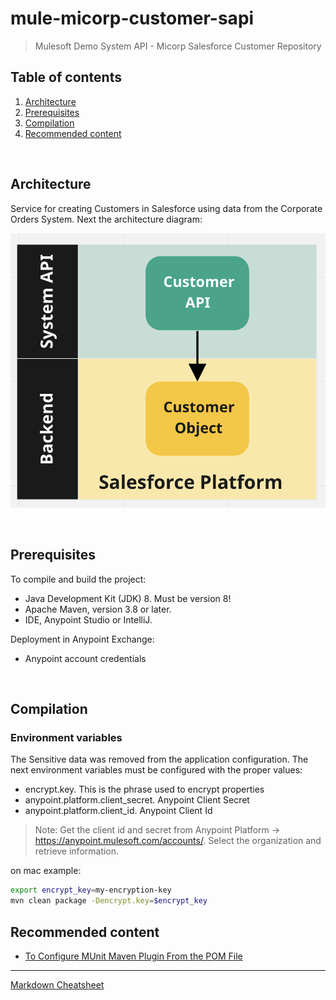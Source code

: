 # mule-micorp-customer-sapi
> Mulesoft Demo System API - Micorp Salesforce Customer Repository

## Table of contents
1. [Architecture](#architecture) 
2. [Prerequisites](#prerequisites)
3. [Compilation](#compilation)
4. [Recommended content](#recommended-content)

<br>

## Architecture

Service for creating Customers in Salesforce using data from the Corporate Orders System. Next the architecture diagram:

![architecture](./docs/architecture.png)

<br>

## Prerequisites
To compile and build the project:
* Java Development Kit (JDK) 8. Must be version 8!
* Apache Maven, version 3.8 or later.
* IDE, Anypoint Studio or IntelliJ.

Deployment in Anypoint Exchange:
* Anypoint account credentials

<br>

## Compilation

### Environment variables
The Sensitive data was removed from the application configuration. The next
environment variables must be configured with the proper values:
* encrypt.key. This is the phrase used to encrypt properties
* anypoint.platform.client_secret. Anypoint Client Secret
* anypoint.platform.client_id. Anypoint Client Id

> Note: Get the client id and secret from Anypoint Platform -> https://anypoint.mulesoft.com/accounts/. Select the organization and retrieve information.

on mac example:
```bash
export encrypt_key=my-encryption-key
mvn clean package -Dencrypt.key=$encrypt_key
```

## Recommended content
* [To Configure MUnit Maven Plugin From the POM File](https://docs.mulesoft.com/munit/2.0/to-configure-munit-maven-plugin-maven)

---
[Markdown Cheatsheet](https://github.com/adam-p/markdown-here/wiki/Markdown-Cheatsheet)